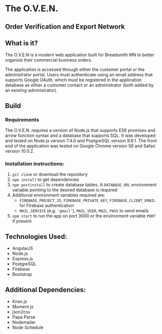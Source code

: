 # The O.V.E.N.
## Order Verification and Export Network

## What is it?
The O.V.E.N is a modern web application built for Breadsmith MN to better organize their commercial business orders.

The application is accessed through either the customer portal or the administrator portal. Users must authenticate using an email address that supports Google OAuth, which must be registered in the application database as either a customer contact or an administrator (both added by an existing administrator).

## Build
### Requirements
The O.V.E.N. requires a version of Node.js that supports ES6 promises and arrow function syntax and a database that supports SQL. It was developed and tested on Node.js version 7.4.0 and PostgreSQL version 9.6.1. The front end of the application was tested on Google Chrome version 56 and Safari version 10.0.2.

### Installation instructions:
1. `git clone` or download the repository
2. `npm install` to get dependencies
3. `npm postinstall` to create database tables. A `DATABASE_URL` environment variable pointing to the desired database is required
4. Additional environment variables required are:
    * `FIREBASE_PROJECT_ID`, `FIREBASE_PRIVATE_KEY`, `FIREBASE_CLIENT_EMAIL` for Firebase authentication
    * `MAIL_SERVICE` (e.g. `'gmail'`), `MAIL_USER`, `MAIL_PASS` to send emails
4. `npm start` to run the app on port 3000 or the environment variable `PORT` if present

## Technologies Used:
* AngularJS
* Node.js
* Express.js
* PostgreSQL
* Firebase
* Bootstrap

## Additional Dependencies:
* Knex.js
* Moment.js
* json2csv
* Papa Parse
* Nodemailer
* Node Schedule
